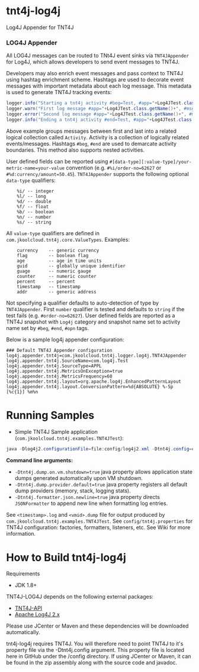 # tnt4j-log4j

Log4J Appender for TNT4J

### LOG4J Appender

All LOG4J messages can be routed to TNt4J event sinks via `TNT4JAppender` for Log4J, which allows developers to send event messages to
TNT4J.

Developers may also enrich event messages and pass context to TNT4J using hashtag enrichment scheme. Hashtags are used to decorate event
messages with important metadata about each log message. This metadata is used to generate TNT4J tracking events:

```java
logger.info("Starting a tnt4j activity #beg=Test, #app="+Log4JTest.class.getName());
logger.warn("First log message #app="+Log4JTest.class.getName()+", #msg='1 Test warning message'");
logger.error("Second log message #app="+Log4JTest.class.getName()+", #msg='2 Test error message'",new Exception("test exception"));
logger.info("Ending a tnt4j activity #end=Test, #app="+Log4JTest.class.getName()+" #%i/order-no="+orderNo+" #%d:currency/amount="+amount);
```

Above example groups messages between first and last into a related logical collection called `Activity`. Activity is a collection of
logically related events/messages. Hashtags `#beg`, `#end` are used to demarcate activity boundaries. This method also supports nested
activities.

User defined fields can be reported using `#[data-type][:value-type]/your-metric-name=your-value` convention (e.g. `#%i/order-no=62627`
or `#%d:currency/amount=50.45`).
`TNT4JAppender` supports the following optional `data-type` qualifiers:

```
	%i/ -- integer
	%l/ -- long
	%d/ -- double
	%f/ -- float
	%b/ -- boolean
	%n/ -- number
	%s/ -- string
```

All `value-type` qualifiers are defined in `com.jkoolcloud.tnt4j.core.ValueTypes`. Examples:

```
	currency 	-- generic currency
	flag 		-- boolean flag
	age 		-- age in time units
	guid 		-- globally unique identifier
	guage		-- numeric gauge
	counter		-- numeric counter
	percent		-- percent
	timestamp	-- timestamp
	addr 		-- generic address
```

Not specifying a qualifier defaults to auto-detection of type by `TNT4JAppender`. First `number` qualifier is tested and defaults
to `string` if the test fails (e.g. `#order-no=62627`). User defined fields are reported as a TNT4J snapshot with `Log4j` category and
snapshot name set to activity name set by `#beg`, `#end`, `#opn` tags.

Below is a sample log4j appender configuration:

```
### Default TNT4J Appender configuration
log4j.appender.tnt4j=com.jkoolcloud.tnt4j.logger.log4j.TNT4JAppender
log4j.appender.tnt4j.SourceName=com.log4j.Test
log4j.appender.tnt4j.SourceType=APPL
log4j.appender.tnt4j.MetricsOnException=true
log4j.appender.tnt4j.MetricsFrequency=60
log4j.appender.tnt4j.layout=org.apache.log4j.EnhancedPatternLayout
log4j.appender.tnt4j.layout.ConversionPattern=%d{ABSOLUTE} %-5p [%c{1}] %m%n
```

Running Samples
===============================================

* Simple TNT4J Sample application (`com.jkoolcloud.tnt4j.examples.TNT4JTest`):

```java	
java -Dlog4j2.configurationFile=file:config/log4j2.xml -Dtnt4j.config=config/tnt4j.properties -Dtnt4j.token.repository=config/tnt4j-tokens.properties  -Dtnt4j.dump.on.vm.shutdown=true -Dtnt4j.dump.provider.default=true -Dtnt4j.formatter.json.newline=true -classpath "./lib/*" com.jkoolcloud.tnt4j.examples.TNT4JTest com.myco.TestApp MYSERVER "Test log message" correlator1 "TestCommand"  TestLocation
```

**Command line arguments:**

* `-Dtnt4j.dump.on.vm.shutdown=true` java property allows application state dumps generated automatically upon VM shutdown.
* `-Dtnt4j.dump.provider.default=true` java property registers all default dump providers (memory, stack, logging stats).
* `-Dtnt4j.formatter.json.newline=true` java property directs `JSONFormatter` to append new line when formatting log entries.

See `<timestamp>.log` and `<vmid>.dump` file for output produced by `com.jkoolcloud.tnt4j.examples.TNT4JTest`. See `config/tnt4j.properties`
for TNT4J configuration: factories, formatters, listeners, etc. See Wiki for more information.

How to Build tnt4j-log4j
=========================================
Requirements

* JDK 1.8+

TNT4J-LOG4J depends on the following external packages:

* [TNT4J-API](http://nastel.github.io/TNT4J/)
* [Apache Log4J 2.x](https://logging.apache.org/log4j/2.x/)

Please use JCenter or Maven and these dependencies will be downloaded automatically.

tnt4j-log4j requires TNT4J. You will therefore need to point TNT4J to it's property file via the -Dtnt4j.config argument. This property
file is located here in GitHub under the /config directory. If using JCenter or Maven, it can be found in the zip assembly along with the
source code and javadoc.
